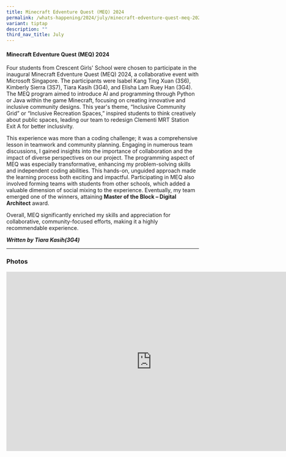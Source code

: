 ```yaml
---
title: Minecraft Edventure Quest (MEQ) 2024
permalink: /whats-happening/2024/july/minecraft-edventure-quest-meq-2024/
variant: tiptap
description: ""
third_nav_title: July
---
```

<h4><strong>Minecraft Edventure Quest (MEQ) 2024</strong></h4>
<p>Four students from Crescent Girls' School were chosen to participate in
the inaugural Minecraft Edventure Quest (MEQ) 2024, a collaborative event
with Microsoft Singapore. The participants were Isabel Kang Ting Xuan (3S6),
Kimberly Sierra (3S7), Tiara Kasih (3G4), and Elisha Lam Ruey Han (3G4).
The MEQ program aimed to introduce AI and programming through Python or
Java within the game Minecraft, focusing on creating innovative and inclusive
community designs. This year's theme, “Inclusive Community Grid” or “Inclusive
Recreation Spaces,” inspired students to think creatively about public
spaces, leading our team to redesign Clementi MRT Station Exit A for better
inclusivity.</p>
<p>This experience was more than a coding challenge; it was a comprehensive
lesson in teamwork and community planning. Engaging in numerous team discussions,
I gained insights into the importance of collaboration and the impact of
diverse perspectives on our project. The programming aspect of MEQ was
especially transformative, enhancing my problem-solving skills and independent
coding abilities. This hands-on, unguided approach made the learning process
both exciting and impactful. Participating in MEQ also involved forming
teams with students from other schools, which added a valuable dimension
of social mixing to the experience. Eventually, my team emerged one of
the winners, attaining <strong>Master of the Block – Digital Architect</strong> award.</p>
<p>Overall, MEQ significantly enriched my skills and appreciation for collaborative,
community-focused efforts, making it a highly recommendable experience.</p>
<p></p>
<p><strong><em>Written by Tiara Kasih(3G4)</em></strong>
</p>
<hr>
<h3>Photos</h3>
<div class="iframe-wrapper">
<iframe height="469" width="760" allowfullscreen="true" frameborder="0" src="https://docs.google.com/presentation/d/e/2PACX-1vSquCv3ux-zRD9SWgLEPzrOW2xE2I3Mg9IJ0D4sSZDo3meh0LOIASpZ6UkGNEJ1ApXTeAv2CS-RZHzi/embed?start=true&amp;loop=true&amp;delayms=3000"></iframe>
</div>
<p></p>